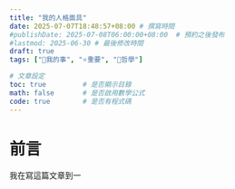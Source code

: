 ```yaml
---
title: "我的人格面具"
date: 2025-07-07T18:48:57+08:00 # 撰寫時間
#publishDate: 2025-07-08T06:00:00+08:00  # 預約之後發布
#lastmod: 2025-06-30 # 最後修改時間
draft: true
tags: ["🐧我的事", "⭐️重要", "💭哲學"]

# 文章設定
toc: true         # 是否顯示目錄
math: false       # 是否啟用數學公式
code: true        # 是否有程式碼
---
```


# 前言

我在寫這篇文章到一
